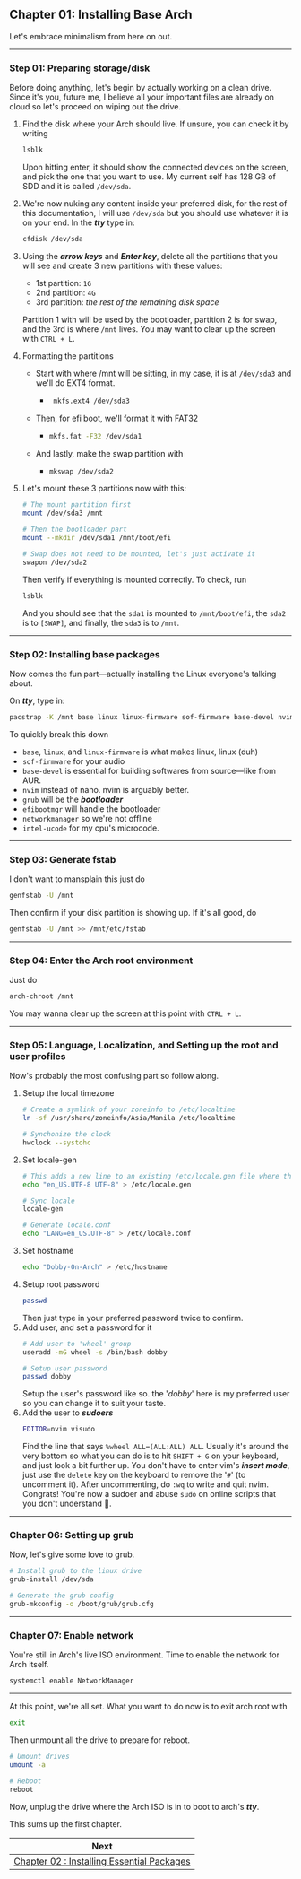 ## Chapter 01: Installing Base Arch

Let's embrace minimalism from here on out.

---

### Step 01: Preparing storage/disk
Before doing anything, let's begin by actually working on a clean drive. Since it's you, future me, I believe all your important files are already on cloud so let's proceed on wiping out the drive.
1. Find the disk where your Arch should live. If unsure, you can check it by writing
   ```bash
   lsblk
   ```
   Upon hitting enter, it should show the connected devices on the screen, and pick the one that you want to use. My current self has 128 GB of SDD and it is called `/dev/sda`.
2. We're now nuking any content inside your preferred disk, for the rest of this documentation, I will use `/dev/sda` but you should use whatever it is on your end. In the ***tty*** type in:
   ```bash
   cfdisk /dev/sda
   ```
3. Using the ***arrow keys*** and ***Enter key***, delete all the partitions that you will see and create 3 new partitions with these values:
	- 1st partition: `1G`
	- 2nd partition: `4G`
	- 3rd partition: *the rest of the remaining disk space*

	Partition 1 with will be used by the bootloader, partition 2 is for swap, and the 3rd is where `/mnt` lives.
	You may want to clear up the screen with `CTRL + L`.
5. Formatting the partitions
   - Start with where /mnt will be sitting, in my case, it is at `/dev/sda3` and we'll do EXT4 format.
		- ```bash
		   mkfs.ext4 /dev/sda3
		   ```
   - Then, for efi boot, we'll format it with FAT32
	   - ```bash
		 mkfs.fat -F32 /dev/sda1
		 ```
	- And lastly, make the swap partition with
		- ```bash
		  mkswap /dev/sda2
		  ```
6. Let's mount these 3 partitions now with this:
   ```bash
   # The mount partition first
   mount /dev/sda3 /mnt

   # Then the bootloader part
   mount --mkdir /dev/sda1 /mnt/boot/efi

   # Swap does not need to be mounted, let's just activate it
   swapon /dev/sda2
   ```
   Then verify if everything is mounted correctly.
   To check, run
   ```bash
   lsblk
   ```
   And you should see that the `sda1` is mounted to `/mnt/boot/efi`, the `sda2` is to `[SWAP]`, and finally, the `sda3` is to `/mnt`.

---

### Step 02: Installing base packages

Now comes the fun part—actually installing the Linux everyone's talking about.

On ***tty***, type in:
```bash
pacstrap -K /mnt base linux linux-firmware sof-firmware base-devel nvim grub efibootmgr networkmanager intel-ucode
```
To quickly break this down
- `base`, `linux`, and `linux-firmware` is what makes linux, linux (duh) 
- `sof-firmware` for your audio
- `base-devel` is essential for building softwares from source—like from AUR.
- `nvim` instead of nano. nvim is arguably better.
- `grub` will be the ***bootloader***
- `efibootmgr` will handle the bootloader
- `networkmanager` so we're not offline
- `intel-ucode` for my cpu's microcode.

---

### Step 03: Generate fstab
I don't want to mansplain this just do 
```bash
genfstab -U /mnt
```
Then confirm if your disk partition is showing up. If it's all good, do
```bash
genfstab -U /mnt >> /mnt/etc/fstab
```

---

### Step 04: Enter the Arch root environment
Just do
```bash
arch-chroot /mnt
```
You may wanna clear up the screen at this point with `CTRL + L`.

---

### Step 05: Language, Localization, and Setting up the root and user profiles

Now's probably the most confusing part so follow along.

1. Setup the local timezone
   ```bash
   # Create a symlink of your zoneinfo to /etc/localtime
   ln -sf /usr/share/zoneinfo/Asia/Manila /etc/localtime

   # Synchonize the clock
   hwclock --systohc
   ```
2. Set locale-gen
   ```bash
   # This adds a new line to an existing /etc/locale.gen file where the encodings are found
   echo "en_US.UTF-8 UTF-8" > /etc/locale.gen

   # Sync locale
   locale-gen

   # Generate locale.conf
   echo "LANG=en_US.UTF-8" > /etc/locale.conf
   ```
3. Set hostname
   ```bash
   echo "Dobby-On-Arch" > /etc/hostname
   ```
4. Setup root password
   ```bash
   passwd
   ```
   Then just type in your preferred password twice to confirm.
5. Add user, and set a password for it
   ```bash
   # Add user to 'wheel' group
   useradd -mG wheel -s /bin/bash dobby

   # Setup user password
   passwd dobby
   ```
   Setup the user's password like so. the '*dobby*' here is my preferred user so you can change it to suit your taste.
6. Add the user to ***sudoers***
   ```bash
   EDITOR=nvim visudo
   ```
   Find the line that says `%wheel ALL=(ALL:ALL) ALL`. Usually it's around the very bottom so what you can do is to hit `SHIFT + G` on your keyboard, and just look a bit further up. You don't have to enter vim's ***insert mode***, just use the `delete` key on the keyboard to remove the '`#`' (to uncomment it). After uncommenting, do `:wq` to write and quit nvim. 
   Congrats! You're now a sudoer and abuse `sudo` on online scripts that you don't understand 🫵.

---

### Chapter 06: Setting up grub
Now, let's give some love to grub.
```bash
# Install grub to the linux drive
grub-install /dev/sda

# Generate the grub config
grub-mkconfig -o /boot/grub/grub.cfg
```

---

### Chapter 07: Enable network
You're still in Arch's live ISO environment. Time to enable the network for Arch itself.
```bash
systemctl enable NetworkManager
```

---

At this point, we're all set. What you want to do now is to exit arch root with
```bash
exit
```
Then unmount all the drive to prepare for reboot.
```bash
# Umount drives
umount -a

# Reboot
reboot
```

Now, unplug the drive where the Arch ISO is in to boot to arch's ***tty***.

This sums up the first chapter.

| Next |
|------|
| [Chapter 02 : Installing Essential Packages](Chapter-02.md) |